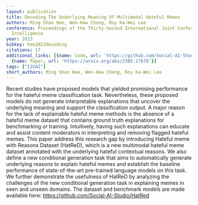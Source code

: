```yaml
---
layout: publication
title: Decoding The Underlying Meaning Of Multimodal Hateful Memes
authors: Ming Shan Hee, Wen-Haw Chong, Roy Ka-Wei Lee
conference: Proceedings of the Thirty-Second International Joint Conference on Artificial
  Intelligence
year: 2023
bibkey: hee2023decoding
citations: 17
additional_links: [{name: Code, url: 'https://github.com/Social-AI-Studio/HatRed'},
  {name: Paper, url: 'https://arxiv.org/abs/2305.17678'}]
tags: ["IJCAI"]
short_authors: Ming Shan Hee, Wen-Haw Chong, Roy Ka-Wei Lee
---
```

Recent studies have proposed models that yielded promising performance for
the hateful meme classification task. Nevertheless, these proposed models do
not generate interpretable explanations that uncover the underlying meaning and
support the classification output. A major reason for the lack of explainable
hateful meme methods is the absence of a hateful meme dataset that contains
ground truth explanations for benchmarking or training. Intuitively, having
such explanations can educate and assist content moderators in interpreting and
removing flagged hateful memes. This paper address this research gap by
introducing Hateful meme with Reasons Dataset (HatReD), which is a new
multimodal hateful meme dataset annotated with the underlying hateful
contextual reasons. We also define a new conditional generation task that aims
to automatically generate underlying reasons to explain hateful memes and
establish the baseline performance of state-of-the-art pre-trained language
models on this task. We further demonstrate the usefulness of HatReD by
analyzing the challenges of the new conditional generation task in explaining
memes in seen and unseen domains. The dataset and benchmark models are made
available here: https://github.com/Social-AI-Studio/HatRed